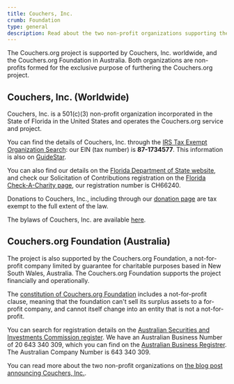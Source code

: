 ```yaml
---
title: Couchers, Inc.
crumb: Foundation
type: general
description: Read about the two non-profit organizations supporting the Couchers.org project
---
```


The Couchers.org project is supported by Couchers, Inc. worldwide, and the Couchers.org Foundation in Australia. Both organizations are non-profits formed for the exclusive purpose of furthering the Couchers.org project.

## Couchers, Inc. (Worldwide)

Couchers, Inc. is a 501(c)(3) non-profit organization incorporated in the State of Florida in the United States and operates the Couchers.org service and project.

You can find the details of Couchers, Inc. through the [IRS Tax Exempt Organization Search](https://apps.irs.gov/app/eos/): our EIN (tax number) is **87-1734577**. This information is also on [GuideStar](https://www.guidestar.org/profile/87-1734577).

You can also find our details on the [Florida Department of State website](https://search.sunbiz.org/Inquiry/CorporationSearch/SearchResultDetail?inquirytype=FeiNumber&directionType=Initial&searchNameOrder=871734577N210000086330&aggregateId=domnp-n21000008633-9f9a169a-3a18-44ea-9bbf-07966335007d&searchTerm=871734577&listNameOrder=871734577N210000086330), and check our Solicitation of Contributions registration on the [Florida Check-A-Charity page](https://csapp.fdacs.gov/CSPublicApp/CheckACharity/CheckACharity.aspx), our registration number is CH66240.

Donations to Couchers, Inc., including through our [donation page](/donate) are tax exempt to the full extent of the law.

The bylaws of Couchers, Inc. are available [here](/foundation/bylaws.pdf).

## Couchers.org Foundation (Australia)

The project is also supported by the Couchers.org Foundation, a not-for-profit company limited by guarantee for charitable purposes based in New South Wales, Australia. The Couchers.org Foundation supports the project financially and operationally.

The [constitution of Couchers.org Foundation](/foundation/constitution.pdf) includes a not-for-profit clause, meaning that the foundation can't sell its surplus assets to a for-profit company, and cannot itself change into an entity that is not a not-for-profit.

You can search for registration details on the [Australian Securities and Investments Commission register](https://connectonline.asic.gov.au/RegistrySearch/faces/landing/SearchRegisters.jspx). We have an Australian Business Number of 20 643 340 309, which you can find on the [Australian Business Registrer](https://abr.business.gov.au/ABN/View?id=20643340309). The Australian Company Number is 643 340 309.

You can read more about the two non-profit organizations on [the blog post announcing Couchers, Inc.](/blog/2022/01/20/couchers-becomes-501c3-nonprofit).
